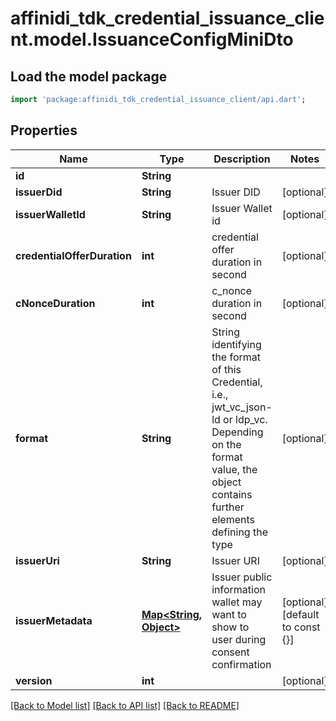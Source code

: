 # affinidi_tdk_credential_issuance_client.model.IssuanceConfigMiniDto

## Load the model package

```dart
import 'package:affinidi_tdk_credential_issuance_client/api.dart';
```

## Properties

| Name                        | Type                                 | Description                                                                                                                                                             | Notes                            |
| --------------------------- | ------------------------------------ | ----------------------------------------------------------------------------------------------------------------------------------------------------------------------- | -------------------------------- |
| **id**                      | **String**                           |                                                                                                                                                                         |
| **issuerDid**               | **String**                           | Issuer DID                                                                                                                                                              | [optional]                       |
| **issuerWalletId**          | **String**                           | Issuer Wallet id                                                                                                                                                        | [optional]                       |
| **credentialOfferDuration** | **int**                              | credential offer duration in second                                                                                                                                     | [optional]                       |
| **cNonceDuration**          | **int**                              | c_nonce duration in second                                                                                                                                              | [optional]                       |
| **format**                  | **String**                           | String identifying the format of this Credential, i.e., jwt_vc_json-ld or ldp_vc. Depending on the format value, the object contains further elements defining the type | [optional]                       |
| **issuerUri**               | **String**                           | Issuer URI                                                                                                                                                              | [optional]                       |
| **issuerMetadata**          | [**Map<String, Object>**](Object.md) | Issuer public information wallet may want to show to user during consent confirmation                                                                                   | [optional] [default to const {}] |
| **version**                 | **int**                              |                                                                                                                                                                         | [optional]                       |

[[Back to Model list]](../README.md#documentation-for-models) [[Back to API list]](../README.md#documentation-for-api-endpoints) [[Back to README]](../README.md)
